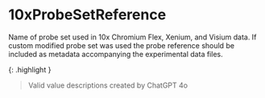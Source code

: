 # 10xProbeSetReference
Name of probe set used in 10x Chromium Flex, Xenium, and Visium data. If custom modified probe set was used the probe reference should be included as metadata accompanying the experimental data files.

{: .highlight }
> Valid value descriptions created by ChatGPT 4o

